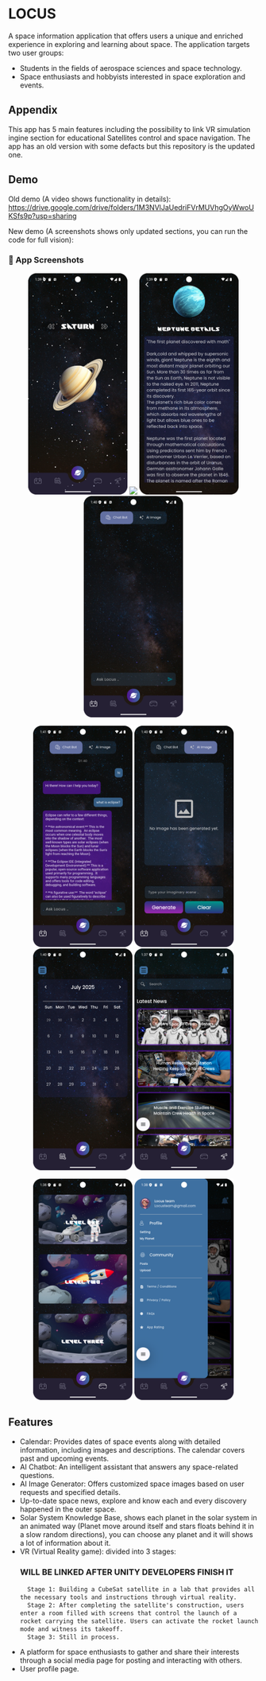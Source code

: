 # LOCUS

A space information application that offers users a unique and enriched experience in exploring and learning about space. 
The application targets two user groups:

- Students in the fields of aerospace sciences and space technology.
- Space enthusiasts and hobbyists interested in space exploration and events.


## Appendix

This app has 5 main features including the possibility to link VR simulation ingine section for educational Satellites control and space navigation. 
The app has an old version with some defacts but this repository is the updated one.


## Demo

Old demo (A video shows functionality in details): https://drive.google.com/drive/folders/1M3NVlJaUedriFVrMUVhgOyWwoUKSfs9p?usp=sharing
</p>
New demo (A screenshots shows only updated sections, you can run the code for full vision):
<h3>📱 App Screenshots</h3>

<p align="center">
  <img src="screenshots/sc1.png" width="200"/>
  <img src="screenshots/sc2.png" width="200"/>
  <img src="screenshots/sc3.png" width="200"/>
  <img src="screenshots/sc4.png" width="200"/>
</p>

<p align="center">
  <img src="screenshots/sc5.png" width="200"/>
  <img src="screenshots/sc6.png" width="200"/>
  <img src="screenshots/sc7.png" width="200"/>
  <img src="screenshots/sc8.png" width="200"/>
</p>

<p align="center">
  <img src="screenshots/sc9.png" width="200"/>
  <img src="screenshots/sc10.png" width="200"/>
</p>


## Features

- Calendar: Provides dates of space events along with detailed information, including images and descriptions. The calendar covers past and upcoming events.
- AI Chatbot: An intelligent assistant that answers any space-related questions.
- AI Image Generator: Offers customized space images based on user requests and specified details.
- Up-to-date space news, explore and know each and every discovery happened in the outer space.
- Solar System Knowledge Base, shows each planet in the solar system in an animated way (Planet move around itself and stars floats behind it in a slow random directions), you can choose any planet and it will shows a lot of information about it.
- VR (Virtual Reality game): divided into 3 stages:
  ### WILL BE LINKED AFTER UNITY DEVELOPERS FINISH IT
        Stage 1: Building a CubeSat satellite in a lab that provides all the necessary tools and instructions through virtual reality.
        Stage 2: After completing the satellite's construction, users enter a room filled with screens that control the launch of a rocket carrying the satellite. Users can activate the rocket launch mode and witness its takeoff.
        Stage 3: Still in process.
- A platform for space enthusiasts to gather and share their interests through a social media page for posting and interacting with others.
- User profile page.
